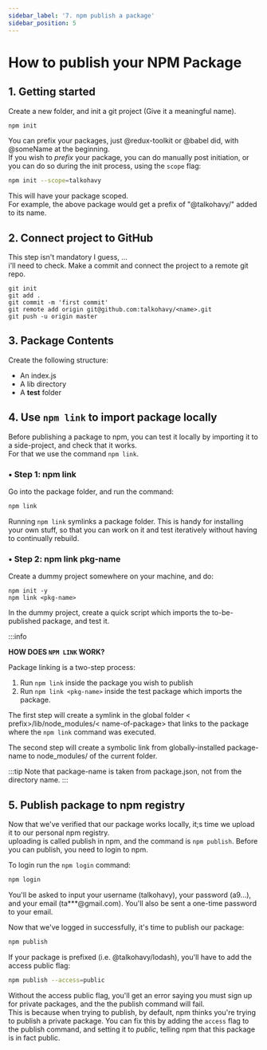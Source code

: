 ```yaml
---
sidebar_label: '7. npm publish a package'
sidebar_position: 5
---
```


# How to publish your NPM Package

## 1. Getting started

Create a new folder, and init a git project (Give it a meaningful name).

```bash
npm init
```

You can prefix your packages, just @redux-toolkit or @babel did, with @someName at the beginning.  
If you wish to _prefix_ your package, you can do manually post initiation, or you can do so during the init process, using the `scope` flag:

```bash
npm init --scope=talkohavy
```

This will have your package scoped.  
For example, the above package would get a prefix of "@talkohavy/" added to its name.

## 2. Connect project to GitHub

This step isn't mandatory I guess, ...  
i'll need to check.
Make a commit and connect the project to a remote git repo.

```
git init
git add .
git commit -m 'first commit'
git remote add origin git@github.com:talkohavy/<name>.git
git push -u origin master
```

## 3. Package Contents

Create the following structure:

- An index.js
- A lib directory
- A **test** folder

## 4. Use `npm link` to import package locally

Before publishing a package to npm, you can test it locally by importing it to a side-project, and check that it works.  
For that we use the command `npm link`.

### • Step 1: npm link

Go into the package folder, and run the command:

```bash
npm link
```

Running `npm link` symlinks a package folder. This is handy for installing your own stuff, so that you can work on it and test iteratively without having to continually rebuild.

### • Step 2: npm link pkg-name

Create a dummy project somewhere on your machine, and do:

```
npm init -y
npm link <pkg-name>
```

In the dummy project, create a quick script which imports the to-be-published package, and test it.

:::info

**HOW DOES `NPM LINK` WORK?**

Package linking is a two-step process:

1. Run `npm link` inside the package you wish to publish
2. Run `npm link <pkg-name>` inside the test package which imports the package.

The first step will create a symlink in the global folder < prefix>/lib/node_modules/< name-of-package> that links to the package where the `npm link` command was executed.

The second step will create a symbolic link from globally-installed package-name to node_modules/ of the current folder.

:::tip
Note that package-name is taken from package.json, not from the directory name.
:::

## 5. Publish package to npm registry

Now that we've verified that our package works locally, it;s time we upload it to our personal npm registry.  
uploading is called publish in npm, and the command is `npm publish`.
Before you can publish, you need to login to npm.

To login run the `npm login` command:

```bash
npm login
```

You'll be asked to input your username (talkohavy), your password (a9...), and your email (ta\*\*\*@gmail.com). You'll also be sent a one-time password to your email.

Now that we've logged in successfully, it's time to publish our package:

```bash
npm publish
```

If your package is prefixed (i.e. @talkohavy/lodash), you'll have to add the access public flag:

```bash
npm publish --access=public
```

Without the access public flag, you'll get an error saying you must sign up for private packages, and the the publish command will fail.  
This is because when trying to publish, by default, npm thinks you're trying to publish a private package. You can fix this by adding the `access` flag to the publish command, and setting it to _public_, telling npm that this package is in fact public.

